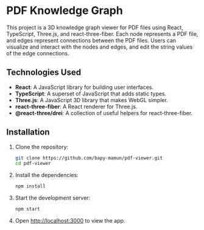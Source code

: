 # PDF Knowledge Graph

This project is a 3D knowledge graph viewer for PDF files using React, TypeScript, Three.js, and react-three-fiber. Each node represents a PDF file, and edges represent connections between the PDF files. Users can visualize and interact with the nodes and edges, and edit the string values of the edge connections.

## Technologies Used

- **React**: A JavaScript library for building user interfaces.
- **TypeScript**: A superset of JavaScript that adds static types.
- **Three.js**: A JavaScript 3D library that makes WebGL simpler.
- **react-three-fiber**: A React renderer for Three.js.
- **@react-three/drei**: A collection of useful helpers for react-three-fiber.

## Installation

1. Clone the repository:

   ```bash
   git clone https://github.com/bapy-mamun/pdf-viewer.git
   cd pdf-viewer

2. Install the dependencies:

   ```bash
   npm install
   ```

3. Start the development server:

   ```bash
   npm start
   ```

4. Open [http://localhost:3000](http://localhost:3000) to view the app.